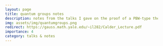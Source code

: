 ```yaml
---
layout: page
title: quantum groups notes
description: notes from the talks I gave on the proof of a PBW-type theorem for quantum groups via a quantum braid group action at the Quantum Groups Seminar at IAS.
img: assets/img/quantumgroups.png
redirect: https://gauss.math.yale.edu/~il282/Calder_Lecture.pdf
importance: 4
category: talks & notes
---
```

